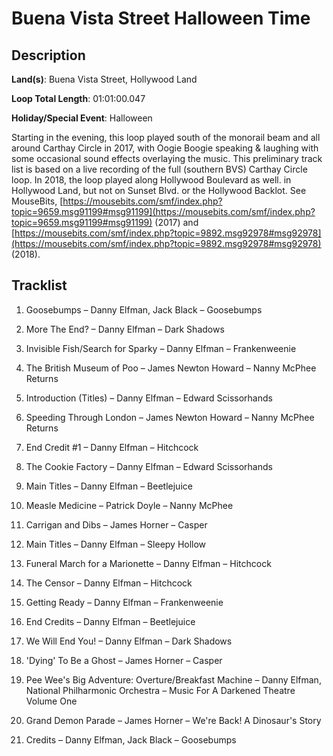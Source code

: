# Buena Vista Street Halloween Time

## Description

**Land(s)**: Buena Vista Street, Hollywood Land

**Loop Total Length**: 01:01:00.047

**Holiday/Special Event**: Halloween

Starting in the evening, this loop played south of the monorail beam and all around Carthay Circle in 2017, with Oogie Boogie speaking & laughing with some occasional sound effects overlaying the music. This preliminary track list is based on a live recording of the full (southern BVS) Carthay Circle loop. In 2018, the loop played along Hollywood Boulevard as well.  in Hollywood Land, but not on Sunset Blvd. or the Hollywood Backlot. See MouseBits, [https://mousebits.com/smf/index.php?topic=9659.msg91199#msg91199](https://mousebits.com/smf/index.php?topic=9659.msg91199#msg91199) (2017) and [https://mousebits.com/smf/index.php?topic=9892.msg92978#msg92978](https://mousebits.com/smf/index.php?topic=9892.msg92978#msg92978) (2018).

## Tracklist

1. Goosebumps – Danny Elfman, Jack Black – Goosebumps


2. More The End? – Danny Elfman – Dark Shadows


3. Invisible Fish/Search for Sparky – Danny Elfman – Frankenweenie


4. The British Museum of Poo – James Newton Howard – Nanny McPhee Returns


5. Introduction (Titles) – Danny Elfman – Edward Scissorhands


6. Speeding Through London – James Newton Howard – Nanny McPhee Returns


7. End Credit #1 – Danny Elfman – Hitchcock


8. The Cookie Factory – Danny Elfman – Edward Scissorhands


9. Main Titles – Danny Elfman – Beetlejuice


10. Measle Medicine – Patrick Doyle – Nanny McPhee


11. Carrigan and Dibs – James Horner – Casper


12. Main Titles – Danny Elfman – Sleepy Hollow


13. Funeral March for a Marionette – Danny Elfman – Hitchcock


14. The Censor – Danny Elfman – Hitchcock


15. Getting Ready – Danny Elfman – Frankenweenie


16. End Credits – Danny Elfman – Beetlejuice


17. We Will End You! – Danny Elfman – Dark Shadows


18. 'Dying' To Be a Ghost – James Horner – Casper


19. Pee Wee's Big Adventure: Overture/Breakfast Machine – Danny Elfman, National Philharmonic Orchestra – Music For A Darkened Theatre Volume One


20. Grand Demon Parade – James Horner – We're Back! A Dinosaur's Story


21. Credits – Danny Elfman, Jack Black – Goosebumps

